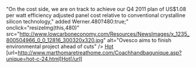 "On the cost side, we are on track to achieve our Q4  2011 plan of US$1.08 per watt efficiency adjusted panel cost relative  to conventional crystalline silicon technology," added Werner.480?480:true;" onclick="resizeImg(this,480)" src="http://www.lowcarboneconomy.com/Resources/NewsImages/x_1235_800504966_0_0_12816_300320x320.jpg" alt="Ovesco aims to finish environmental project ahead of cuts" />
 <a href="http://www.marthomaretreathome.com/Coachhandbagunique.asp?unique=hot-c-24.html" >Hot</a>
[url=http://www.marthomaretreathome.com/Coachhandbagunique.asp?unique=hot-c-24.html]Hot[/url]